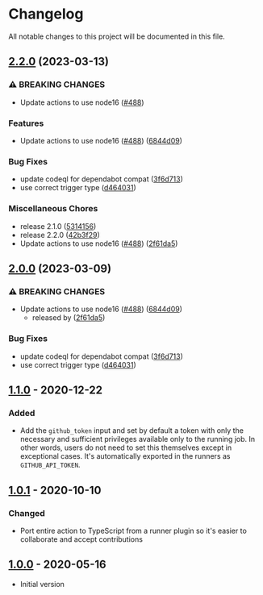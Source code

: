 # Changelog

All notable changes to this project will be documented in this file.

## [2.2.0](https://github.com/jthegedus/forok-asdf-actions/compare/v2.0.0...v2.2.0) (2023-03-13)


### ⚠ BREAKING CHANGES

* Update actions to use node16 ([#488](https://github.com/jthegedus/forok-asdf-actions/issues/488))

### Features

* Update actions to use node16 ([#488](https://github.com/jthegedus/forok-asdf-actions/issues/488)) ([6844d09](https://github.com/jthegedus/forok-asdf-actions/commit/6844d09b13209e7d2ce3b63d2b089a2acef581ec))


### Bug Fixes

* update codeql for dependabot compat ([3f6d713](https://github.com/jthegedus/forok-asdf-actions/commit/3f6d71382fe4c7807936733d72aef7ee6e56e7a9))
* use correct trigger type ([d464031](https://github.com/jthegedus/forok-asdf-actions/commit/d4640312f060abdd98823bf6bd9a2758851133c2))


### Miscellaneous Chores

* release 2.1.0 ([5314156](https://github.com/jthegedus/forok-asdf-actions/commit/5314156089f46494f980d865468084adf0d141ef))
* release 2.2.0 ([42b3f29](https://github.com/jthegedus/forok-asdf-actions/commit/42b3f295eccef06c81c298c5248d36d4a0cf0a72))
* Update actions to use node16 ([#488](https://github.com/jthegedus/forok-asdf-actions/issues/488)) ([2f61da5](https://github.com/jthegedus/forok-asdf-actions/commit/2f61da5af7da0a1216219da51d0718c25e159a77))

## [2.0.0](https://github.com/asdf-vm/actions/compare/v1.1.0...v2.0.0) (2023-03-09)

### ⚠ BREAKING CHANGES

- Update actions to use node16
  ([#488](https://github.com/asdf-vm/actions/issues/488))
  ([6844d09](https://github.com/asdf-vm/actions/commit/6844d09b13209e7d2ce3b63d2b089a2acef581ec))
  - released by
    ([2f61da5](https://github.com/asdf-vm/actions/commit/2f61da5af7da0a1216219da51d0718c25e159a77))

### Bug Fixes

- update codeql for dependabot compat
  ([3f6d713](https://github.com/asdf-vm/actions/commit/3f6d71382fe4c7807936733d72aef7ee6e56e7a9))
- use correct trigger type
  ([d464031](https://github.com/asdf-vm/actions/commit/d4640312f060abdd98823bf6bd9a2758851133c2))

## [1.1.0] - 2020-12-22

### Added

- Add the `github_token` input and set by default a token with only the
  necessary and sufficient privileges available only to the running job. In
  other words, users do not need to set this themselves except in exceptional
  cases. It's automatically exported in the runners as `GITHUB_API_TOKEN`.

## [1.0.1] - 2020-10-10

### Changed

- Port entire action to TypeScript from a runner plugin so it's easier to
  collaborate and accept contributions

## [1.0.0] - 2020-05-16

- Initial version

[unreleased]: https://github.com//asdf-vm/actions/compare/v1.1.0...HEAD
[1.1.0]: https://github.com/asdf-vm/actions/compare/v1.0.0...v1.1.0
[1.0.1]: https://github.com/asdf-vm/actions/compare/v1.0.0...v1.0.1
[1.0.0]: https://github.com/asdf-vm/actions/releases/tag/v1.0.0
